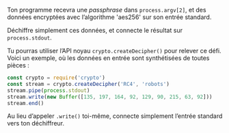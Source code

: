 Ton programme recevra une _passphrase_ dans `process.argv[2]`, et
des données encryptées avec l’algorithme 'aes256' sur son entrée standard.

Déchiffre simplement ces données, et connecte le résultat sur
`process.stdout`.

Tu pourras utiliser l’API noyau `crypto.createDecipher()` pour relever ce
défi. Voici un exemple, où les données en entrée sont synthétisées de toutes pièces :

```js
const crypto = require('crypto')
const stream = crypto.createDecipher('RC4', 'robots')
stream.pipe(process.stdout)
stream.write(new Buffer([135, 197, 164, 92, 129, 90, 215, 63, 92]))
stream.end()
```

Au lieu d’appeler `.write()` toi-même, connecte simplement l’entrée
standard vers ton déchiffreur.

